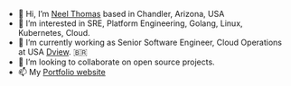 
- 👋 Hi, I’m [Neel Thomas](https://www.linkedin.com/in/neel-thomas-646a27131/) based in Chandler, Arizona, USA
- 👀 I’m interested in SRE, Platform Engineering, Golang, Linux, Kubernetes, Cloud.
- 🌱 I’m currently working as Senior Software Engineer, Cloud Operations at USA [Dview](https://dview.io/). :brazil:
- 💞️ I’m looking to collaborate on open source projects.
- 📫 My [Portfolio website](https://codeworks.cloud/)

<!---
qdnqn/qdnqn is a ✨ special ✨ repository because its `README.md` (this file) appears on your GitHub profile.
You can click the Preview link to take a look at your changes.
--->
